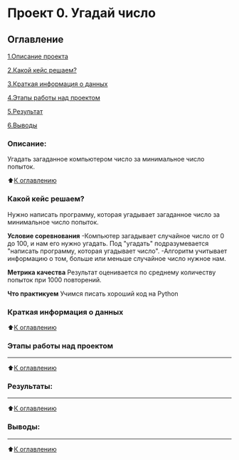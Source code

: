 # Проект 0. Угадай число

## Оглавление

[1.Описание проекта](https://github.com/A1eksandraa/game_sf_data_science/tree/main/Project_0#%D0%BE%D0%BF%D0%B8%D1%81%D0%B0%D0%BD%D0%B8%D0%B5)

[2.Какой кейс решаем?](https://github.com/A1eksandraa/game_sf_data_science/tree/main/Project_0#%D0%BA%D0%B0%D0%BA%D0%BE%D0%B9-%D0%BA%D0%B5%D0%B9%D1%81-%D1%80%D0%B5%D1%88%D0%B0%D0%B5%D0%BC)

[3.Краткая информация о данных](https://github.com/A1eksandraa/game_sf_data_science/tree/main/Project_0#%D0%BA%D1%80%D0%B0%D1%82%D0%BA%D0%B0%D1%8F-%D0%B8%D0%BD%D1%84%D0%BE%D1%80%D0%BC%D0%B0%D1%86%D0%B8%D1%8F-%D0%BE-%D0%B4%D0%B0%D0%BD%D0%BD%D1%8B%D1%85)

[4.Этапы работы над проектом](https://github.com/A1eksandraa/game_sf_data_science/tree/main/Project_0#%D1%8D%D1%82%D0%B0%D0%BF%D1%8B-%D1%80%D0%B0%D0%B1%D0%BE%D1%82%D1%8B-%D0%BD%D0%B0%D0%B4-%D0%BF%D1%80%D0%BE%D0%B5%D0%BA%D1%82%D0%BE%D0%BC)

[5.Результат](https://github.com/A1eksandraa/game_sf_data_science/tree/main/Project_0#%D1%80%D0%B5%D0%B7%D1%83%D0%BB%D1%8C%D1%82%D0%B0%D1%82%D1%8B)

[6.Выводы](https://github.com/A1eksandraa/game_sf_data_science/tree/main/Project_0#%D0%B2%D1%8B%D0%B2%D0%BE%D0%B4%D1%8B)

### Описание:

Угадать загаданное компьютером число за минимальное число попыток.

:arrow_up:[К оглавлению](https://github.com/A1eksandraa/game_sf_data_science/tree/main/Project_0#%D0%BE%D0%B3%D0%BB%D0%B0%D0%B2%D0%BB%D0%B5%D0%BD%D0%B8%D0%B5)

### Какой кейс решаем?
Нужно написать программу, которая угадывает загаданное число за минимальное число попыток.

**Условие соревнования**
-Компьютер загадывает случайное число от 0 до 100, и нам его нужно угадать. Под "угадать" подразумевается "написать программу, которая угадывает число".
-Алгоритм учитывает информацию о том, больше или меньше случайное число нужное нам.

**Метрика качества**
Результат оценивается по среднему количеству попыток при 1000 повторений.

**Что практикуем**
Учимся писать хороший код на Python

### Краткая информация о данных
:arrow_up:[К оглавлению](https://github.com/A1eksandraa/game_sf_data_science/tree/main/Project_0#%D0%BE%D0%B3%D0%BB%D0%B0%D0%B2%D0%BB%D0%B5%D0%BD%D0%B8%D0%B5)

### Этапы работы над проектом
****

:arrow_up:[К оглавлению](https://github.com/A1eksandraa/game_sf_data_science/tree/main/Project_0#%D0%BE%D0%B3%D0%BB%D0%B0%D0%B2%D0%BB%D0%B5%D0%BD%D0%B8%D0%B5)

### Результаты:
****

:arrow_up:[К оглавлению](https://github.com/A1eksandraa/game_sf_data_science/tree/main/Project_0#%D0%BE%D0%B3%D0%BB%D0%B0%D0%B2%D0%BB%D0%B5%D0%BD%D0%B8%D0%B5)

### Выводы:
****

:arrow_up:[К оглавлению](https://github.com/A1eksandraa/game_sf_data_science/tree/main/Project_0#%D0%BE%D0%B3%D0%BB%D0%B0%D0%B2%D0%BB%D0%B5%D0%BD%D0%B8%D0%B5)